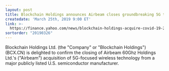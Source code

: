 ```yaml
---
layout: post
title: Blockchain Holdings announces Airbeam closes groundbreaking 5G tech deal
createdate: 'March 25th, 2019 9:00 ET'
link: >-
  https://finance.yahoo.com/news/blockchain-holdings-acquire-covid-19-205500276.html
sortorder: "20190326"  
---
```

Blockchain Holdings Ltd. (the "Company" or "Blockchain Holdings") (BCX.CN) is delighted to confirm the closing of Airbeam 60Ghz Holdings Ltd.'s ("Airbeam") acquisition of 5G-focused wireless technology from a major publicly listed U.S. semiconductor manufacturer.
